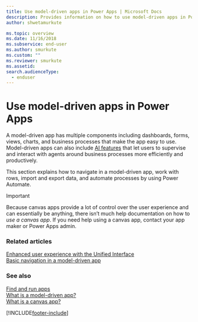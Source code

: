 ```yaml
---
title: Use model-driven apps in Power Apps | Microsoft Docs
description: Provides information on how to use model-driven apps in Power Apps.
author: shwetamurkute

ms.topic: overview
ms.date: 11/16/2018
ms.subservice: end-user
ms.author: smurkute
ms.custom: ""
ms.reviewer: smurkute
ms.assetid: 
search.audienceType: 
  - enduser
---
```


# Use model-driven apps in Power Apps

A model-driven app has multiple components including dashboards, forms, views, charts, and business processes that make the app easy to use. Model-driven apps can also include [AI features](ai-in-apps.md) that let users to supervise and interact with agents around business processes more efficiently and productively.

This section explains how to navigate in a model-driven app, work with rows, import and export data, and automate processes by using Power Automate.

> [!IMPORTANT]
> Because canvas apps provide a lot of control over the user experience and can essentially be anything, there isn’t much help documentation on how to *use a canvas app*. If you need help using a canvas app, contact your app maker or Power Apps admin.

### Related articles

[Enhanced user experience with the Unified Interface](unified-interface.md)<br/>
[Basic navigation in a model-driven app](navigation.md)

### See also

[Find and run apps](index.md)<br/>
[What is a model-driven app?](../maker/model-driven-apps/model-driven-app-overview.md)<br/>
[What is a canvas app?](../maker/canvas-apps/getting-started.md)

[!INCLUDE[footer-include](../includes/footer-banner.md)]
